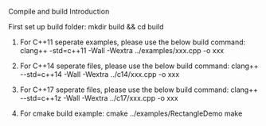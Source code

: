 Compile and build Introduction

First set up build folder:
mkdir build && cd build

1. For C++11 seperate examples,  please use the below build command:
clang++ -std=c++11 -Wall -Wextra ../examples/xxx.cpp -o xxx

2. For C++14 seperate files, please use the below build command:
clang++ --std=c++14 -Wall -Wextra ../c14/xxx.cpp -o xxx

3. For C++17 seperate files, please use the below build command:
clang++ --std=c++1z -Wall -Wextra ../c17/xxx.cpp -o xxx

4. For cmake build example:
cmake ../examples/RectangleDemo
make
